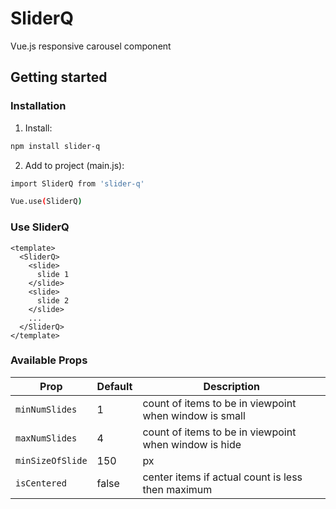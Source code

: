 
# SliderQ

Vue.js responsive carousel component

## Getting started

### Installation

1. Install:

```bash
npm install slider-q

```

2. Add to project (main.js):

```bash
import SliderQ from 'slider-q'

Vue.use(SliderQ)

```

### Use SliderQ

```vue
<template>
  <SliderQ>
    <slide>
      slide 1
    </slide>
    <slide>
      slide 2
    </slide>
    ...
  </SliderQ>
</template>

```
### Available Props

|Prop             |Default |Description|
|-----------------|-----|-----------|
|`minNumSlides`   |1    |count of items to be in viewpoint when window is small|
|`maxNumSlides`   |4    |count of items to be in viewpoint when window is hide|
|`minSizeOfSlide` |150  |px |
|`isCentered`     |false|center items if actual count is less then maximum|
